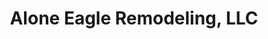 ---
title: "Alone Eagle Remodeling, LLC"
url: /enola/alone-eagle-remodeling-llc/
shop: Badezimmer
---